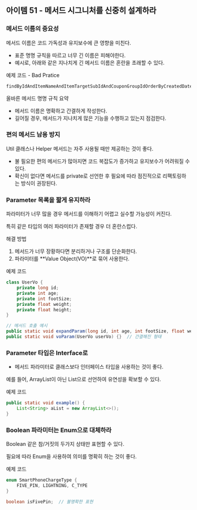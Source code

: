 ## 아이템 51 - 메서드 시그니처를 신중히 설계하라

### 메서드 이름의 중요성

메서드 이름은 코드 가독성과 유지보수에 큰 영향을 미친다.

-   표준 명명 규칙을 따르고 너무 긴 이름은 피해야한다.
-   예시로, 아래와 같은 지나치게 긴 메서드 이름은 혼란을 초래할 수 있다.

예제 코드 - Bad Pratice

```java
findByIdAndItemNameAndItemTargetSubIdAndCouponGroupIdOrderByCreatedDateDesc
```

올바른 메서드 명명 규칙 요약

-   메서드 이름은 명확하고 간결하게 작성한다.
-   길어질 경우, 메서드가 지나치게 많은 기능을 수행하고 있는지 점검한다.

### 편의 메서드 남용 방지

Util 클래스나 Helper 메서드는 자주 사용될 때만 제공하는 것이 좋다.

-   불 필요한 편의 메서드가 많아지면 코드 복잡도가 증가하고 유지보수가 어려워질 수 있다.
-   확신이 없다면 메서드를 private로 선언한 후 필요에 따라 점진적으로 리팩토링하는 방식이 권장된다.

### Parameter 목록을 짧게 유지하라

파라미터가 너무 많을 경우 메서드를 이해하기 어렵고 실수할 가능성이 커진다.

특히 같은 타입의 여러 파라미터가 존재할 경우 더 혼란스럽다.

해결 방법

1.  메서드가 너무 장황하다면 분리하거나 구조를 단순화한다.
2.  파라미터를 \*\*Value Object(VO)\*\*로 묶어 사용한다.

예제 코드

```java
class UserVo {
    private long id;
    private int age;
    private int footSize;
    private float weight;
    private float height;
}

// 메서드 호출 예시
public static void expandParam(long id, int age, int footSize, float weight, float height) {}
public static void voParam(UserVo userVo) {}  // 간결해진 형태
```

### Parameter 타입은 Interface로

-   메서드 파라미터로 클래스보다 인터페이스 타입을 사용하는 것이 좋다.

예를 들어, ArrayList<String>이 아닌 List<String>으로 선언하여 유연성을 확보할 수 있다.

예제 코드

```java
public static void example() {
    List<String> aList = new ArrayList<>();
}
```

### Boolean 파라미터는 Enum으로 대체하라

Boolean 같은 참/거짓의 두가지 상태만 표현할 수 있다.

필요에 따라 Enum을 사용하여 의미를 명확히 하는 것이 좋다.

예제 코드

```java
enum SmartPhoneChargeType {
    FIVE_PIN, LIGHTNING, C_TYPE
}

boolean isFivePin;  // 불명확한 표현
```
